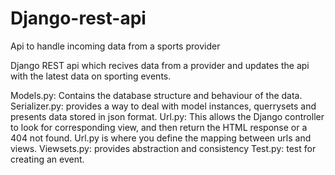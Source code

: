 # Django-rest-api
Api to handle incoming data from a sports provider

Django REST api which recives data from a provider and updates the api with the latest data on sporting events.

Models.py: Contains the database structure and behaviour of the data.  
Serializer.py: provides a way to deal with model instances, querrysets and presents data stored in json format.
Url.py: This allows the Django controller to look for corresponding view, and then return the HTML response or a 404 not found. Url.py is where you define the mapping between urls and views.
Viewsets.py: provides abstraction and consistency 
Test.py: test for creating an event.

